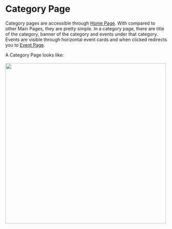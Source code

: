# Category Page
Category pages are accessible through [Home Page](/Pages/mainpages/home.md). With compared to other Main Pages, they are pretty simple. In a category page, there are title of the category, banner of the category and events under that category. Events are visible through horizontal event cards and when clicked redirects you to [Event Page](/Pages/mainpages/event.md).

A Category Page looks like:
<br/> <br/>
<img src="https://raw.githubusercontent.com/sadigulbey/tickript.github.io/main/static/pages/category.png" style="height:500px;"></img>
